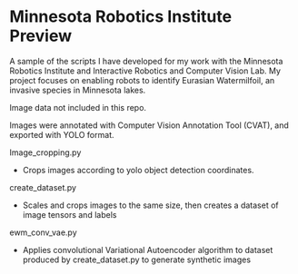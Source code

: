 # Minnesota Robotics Institute Preview
A sample of the scripts I have developed for my work with the Minnesota Robotics Institute and Interactive Robotics and Computer Vision Lab. My project focuses on enabling robots to identify Eurasian Watermilfoil, an invasive species in Minnesota lakes.

Image data not included in this repo. 

Images were annotated with Computer Vision Annotation Tool (CVAT), and exported with YOLO format.

Image_cropping.py
- Crops images according to yolo object detection coordinates. 

create_dataset.py
- Scales and crops images to the same size, then creates a dataset of image tensors and labels

ewm_conv_vae.py
- Applies convolutional Variational Autoencoder algorithm to dataset produced by create_dataset.py to generate synthetic images


